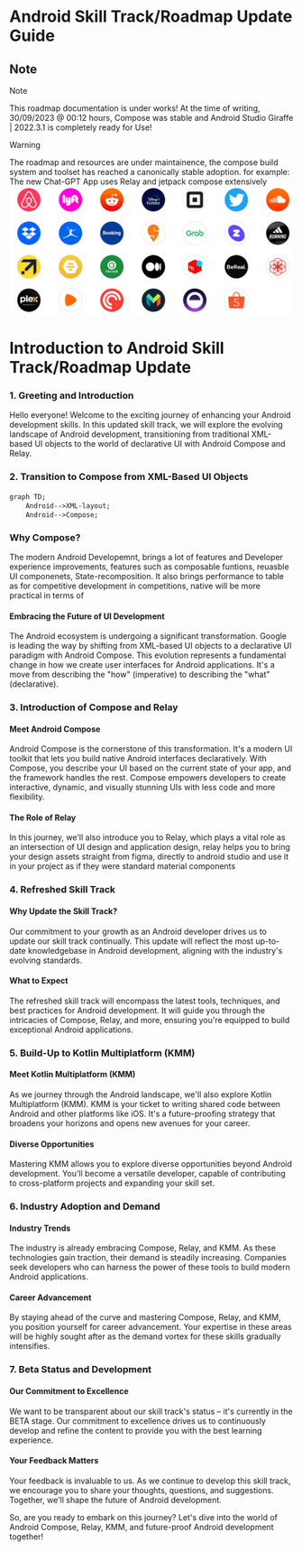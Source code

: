 # Android Skill Track/Roadmap Update Guide
## Note 
> [!NOTE]
> This roadmap documentation is under works! 
> At the time of writing, 30/09/2023 @ 00:12 hours, Compose was stable and Android Studio Giraffe | 2022.3.1 is completely ready for Use! 

> [!WARNING]
> The roadmap and resources are under maintainence, the compose build system and toolset has  reached a canonically stable adoption.
> for example: The new Chat-GPT App uses Relay and jetpack compose extensively 
![Compose apps](./examples.png)


# Introduction to Android Skill Track/Roadmap Update

### 1. Greeting and Introduction

Hello everyone! Welcome to the exciting journey of enhancing your Android development skills. In this updated skill track, we will explore the evolving landscape of Android development, transitioning from traditional XML-based UI objects to the world of declarative UI with Android Compose and Relay.

### 2. Transition to Compose from XML-Based UI Objects


```mermaid
graph TD;
    Android-->XML-layout;
    Android-->Compose;
```
### Why Compose?
The modern Android Developemnt, brings a lot of features and Developer experience improvements, features such as composable funtions, reuasble UI componenets, State-recomposition. It also brings performance to table as for competitive development in competitions, native will be more practical in terms of 

#### Embracing the Future of UI Development

The Android ecosystem is undergoing a significant transformation. Google is leading the way by shifting from XML-based UI objects to a declarative UI paradigm with Android Compose. This evolution represents a fundamental change in how we create user interfaces for Android applications. It's a move from describing the "how" (imperative) to describing the "what" (declarative).



### 3. Introduction of Compose and Relay

#### Meet Android Compose

Android Compose is the cornerstone of this transformation. It's a modern UI toolkit that lets you build native Android interfaces declaratively. With Compose, you describe your UI based on the current state of your app, and the framework handles the rest. Compose empowers developers to create interactive, dynamic, and visually stunning UIs with less code and more flexibility.

#### The Role of Relay

In this journey, we'll also introduce you to Relay, which plays a vital role as an intersection of UI design and application design, relay helps you to bring your design assets straight from figma, directly to android studio and use it in your project as if they were standard material components 

### 4. Refreshed Skill Track

#### Why Update the Skill Track?

Our commitment to your growth as an Android developer drives us to update our skill track continually. This update will reflect the most up-to-date knowledgebase in Android development, aligning with the industry's evolving standards.

#### What to Expect

The refreshed skill track will encompass the latest tools, techniques, and best practices for Android development. It will guide you through the intricacies of Compose, Relay, and more, ensuring you're equipped to build exceptional Android applications.

### 5. Build-Up to Kotlin Multiplatform (KMM)

#### Meet Kotlin Multiplatform (KMM)

As we journey through the Android landscape, we'll also explore Kotlin Multiplatform (KMM). KMM is your ticket to writing shared code between Android and other platforms like iOS. It's a future-proofing strategy that broadens your horizons and opens new avenues for your career.

#### Diverse Opportunities

Mastering KMM allows you to explore diverse opportunities beyond Android development. You'll become a versatile developer, capable of contributing to cross-platform projects and expanding your skill set.

### 6. Industry Adoption and Demand

#### Industry Trends

The industry is already embracing Compose, Relay, and KMM. As these technologies gain traction, their demand is steadily increasing. Companies seek developers who can harness the power of these tools to build modern Android applications.

#### Career Advancement

By staying ahead of the curve and mastering Compose, Relay, and KMM, you position yourself for career advancement. Your expertise in these areas will be highly sought after as the demand vortex for these skills gradually intensifies.

### 7. Beta Status and Development

#### Our Commitment to Excellence

We want to be transparent about our skill track's status – it's currently in the BETA stage. Our commitment to excellence drives us to continuously develop and refine the content to provide you with the best learning experience.

#### Your Feedback Matters

Your feedback is invaluable to us. As we continue to develop this skill track, we encourage you to share your thoughts, questions, and suggestions. Together, we'll shape the future of Android development.

So, are you ready to embark on this journey? Let's dive into the world of Android Compose, Relay, KMM, and future-proof Android development together!
